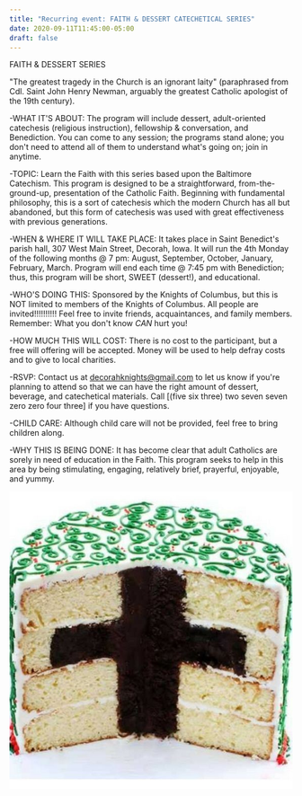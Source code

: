 ```yaml
---
title: "Recurring event: FAITH & DESSERT CATECHETICAL SERIES"
date: 2020-09-11T11:45:00-05:00
draft: false
---
```


FAITH & DESSERT SERIES

"The greatest tragedy in the Church is an ignorant laity" (paraphrased from Cdl. Saint John Henry Newman, arguably the greatest Catholic apologist of the 19th century).

-WHAT IT'S ABOUT: The program will include dessert, adult-oriented catechesis (religious instruction), fellowship & conversation, and Benediction. You can come to any session; the programs stand alone; you don't need to attend all of them to understand what's going on; join in anytime.

-TOPIC: Learn the Faith with this series based upon the Baltimore Catechism. This program is designed to be a straightforward, from-the-ground-up, presentation of the Catholic Faith. Beginning with fundamental philosophy, this is a sort of catechesis which the modern Church has all but abandoned, but this form of catechesis was used with great effectiveness with previous generations.

-WHEN & WHERE IT WILL TAKE PLACE: It takes place in Saint Benedict's parish hall, 307 West Main Street, Decorah, Iowa. It will run the 4th Monday of the following months @ 7 pm: August, September, October, January, February, March. Program will end each time @ 7:45 pm with Benediction; thus, this program will be short, SWEET (dessert!), and educational.

-WHO'S DOING THIS: Sponsored by the Knights of Columbus, but this is NOT limited to members of the Knights of Columbus. All people are invited!!!!!!!!!! Feel free to invite friends, acquaintances, and family members. Remember: What you don't know *CAN* hurt you!

-HOW MUCH THIS WILL COST: There is no cost to the participant, but a free will offering will be accepted. Money will be used to help defray costs and to give to local charities.

-RSVP: Contact us at decorahknights@gmail.com to let us know if you're planning to attend so that we can have the right amount of dessert, beverage, and catechetical materials. Call [(five six three) two seven seven zero zero four three] if you have questions.

-CHILD CARE: Although child care will not be provided, feel free to bring children along.

-WHY THIS IS BEING DONE: It has become clear that adult Catholics are sorely in need of education in the Faith. This program seeks to help in this area by being stimulating, engaging, relatively brief, prayerful, enjoyable, and yummy.

![faith cake](/events/faith-cake-cropped.jpg)